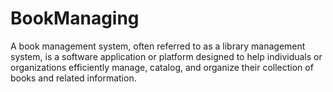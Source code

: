 # BookManaging
A book management system, often referred to as a library management system, is a software application or platform designed to help individuals or organizations efficiently manage, catalog, and organize their collection of books and related information. 

